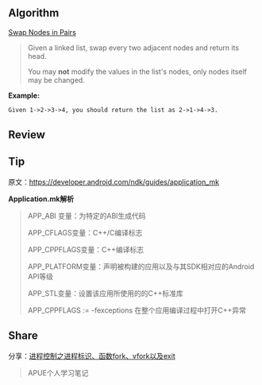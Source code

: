 ## Algorithm

[Swap Nodes in Pairs](https://leetcode.com/problems/swap-nodes-in-pairs/description/)

> Given a linked list, swap every two adjacent nodes and return its head.
>
> You may **not** modify the values in the list's nodes, only nodes itself may be changed.

**Example:**

```tex
Given 1->2->3->4, you should return the list as 2->1->4->3.
```

## Review

## Tip
原文：<https://developer.android.com/ndk/guides/application_mk>

**Application.mk解析**
> APP_ABI 变量：为特定的ABI生成代码
>
>APP_CFLAGS变量：C++/C编译标志
>
>APP_CPPFLAGS变量：C++编译标志
>
>APP_PLATFORM变量：声明被构建的应用以及与其SDK相对应的Android API等级
>
>APP_STL变量：设置该应用所使用的的C++标准库
>
>APP_CPPFLAGS :=  -fexceptions  在整个应用编译过程中打开C++异常


## Share
分享：[进程控制之进程标识、函数fork、vfork以及exit](https://blog.csdn.net/qq_40073459/article/details/104437304)
> APUE个人学习笔记

